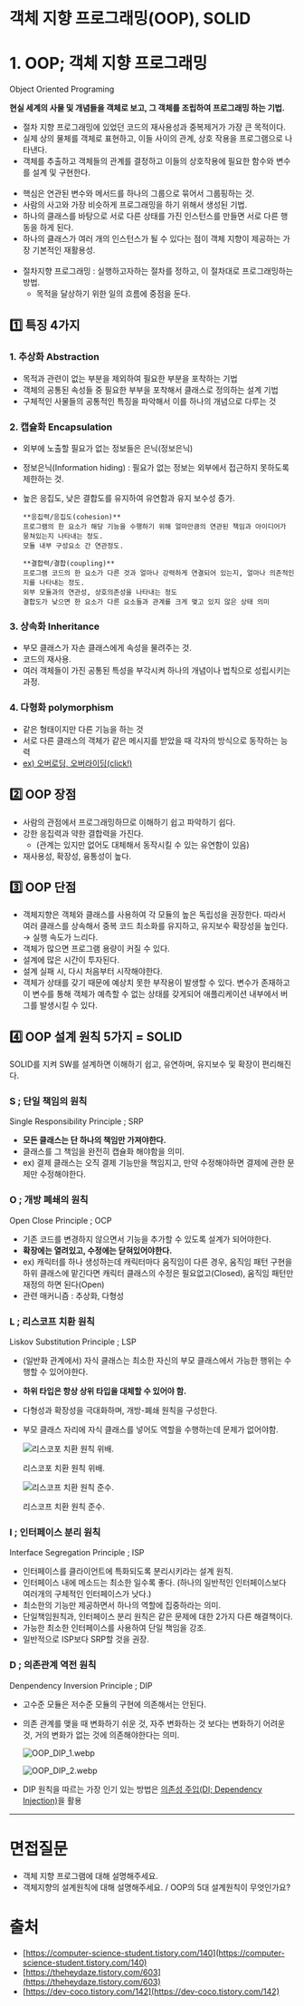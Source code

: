 # 객체 지향 프로그래밍(OOP), SOLID

# 1. OOP; 객체 지향 프로그래밍

Object Oriented Programing

**현실 세계의 사물 및 개념들을 객체로 보고, 그 객체를 조립하여 프로그래밍 하는 기법.**

- 절차 지향 프로그래밍에 있었던 코드의 재사용성과 중복제거가 가장 큰 목적이다.
- 실제 상의 물체를 객체로 표현하고, 이들 사이의 관계, 상호 작용을 프로그램으로 나타낸다.
- 객체를 추출하고 객체들의 관계를 결정하고 이들의 상호작용에 필요한 함수와 변수를 설계 및 구현한다.
<br></br>
- 핵심은 연관된 변수와 메서드를 하나의 그룹으로 묶어서 그룹핑하는 것.
- 사람의 사고와 가장 비슷하게 프로그래밍을 하기 위해서 생성된 기법.
- 하나의 클래스를 바탕으로 서로 다른 상태를 가진 인스턴스를 만들면 서로 다른 행동을 하게 된다.
- 하나의 클래스가 여러 개의 인스턴스가 될 수 있다는 점이 객체 지향이 제공하는 가장 기본적인 재활용성.
<br></br>
- 절차지향 프로그래밍 : 실행하고자하는 절차를 정하고, 이 절차대로 프로그래밍하는 방법.
    - 목적을 달상하기 위한 일의 흐름에 중점을 둔다.

## 1️⃣ 특징 4가지

### 1. 추상화 Abstraction

- 목적과 관련이 없는 부분을 제외하여 필요한 부분을 포착하는 기법
- 객체의 공통된 속성들 중 필요한 부부을 포착해서 클래스로 정의하는 설계 기법
- 구체적인 사물들의 공통적인 특징을 파악해서 이를 하나의 개념으로 다루는 것

### 2. 캡슐화 E**ncapsulation**

- 외부에 노출할 필요가 없는 정보들은 은닉(정보은닉)
- 정보은닉(Information hiding) : 필요가 없는 정보는 외부에서 접근하지 못하도록 제한하는 것.
- 높은 응집도, 낮은 결합도를 유지하여 유연함과 유지 보수성 증가.
    
    ```
    **응집력/응집도(cohesion)**
    프로그램의 한 요소가 해당 기능을 수행하기 위해 얼마만큼의 연관된 책임과 아이디어가 뭉쳐있는지 나타내는 정도.
    모듈 내부 구성요소 간 연관정도. 
    
    **결합력/결합(coupling)**
    프로그램 코드의 한 요소가 다른 것과 얼마나 강력하게 연결되어 있는지, 얼마나 의존적인지를 나타내는 정도. 
    외부 모듈과의 연관성, 상호의존성을 나타내는 정도
    결합도가 낮으면 한 요소가 다른 요소들과 관계를 크게 맺고 있지 않은 상태 의미
    ```
    

### 3. 상속화 **Inheritance**

- 부모 클래스가 자손 클래스에게 속성을 물려주는 것.
- 코드의 재사용.
- 여러 객체들이 가진 공통된 특성을 부각시켜 하나의 개념이나 법칙으로 성립시키는 과정.

### 4. 다형화 **polymorphism**

- 같은 형태이지만 다른 기능을 하는 것
- 서로 다른 클래스의 객체가 같은 메시지를 받았을 때 각자의 방식으로 동작하는 능력
- [ex) 오버로딩, 오버라이딩(click!)](https://github.com/psyStudy/CS_study/blob/main/Java/%EC%98%A4%EB%B2%84%EB%9D%BC%EC%9D%B4%EB%94%A9%2C%20%EC%98%A4%EB%B2%84%EB%A1%9C%EB%94%A9.md)

## 2️⃣ OOP 장점

- 사람의 관점에서 프로그래밍하므로 이해하기 쉽고 파악하기 쉽다.
- 강한 응집력과 약한 결합력을 가진다.
    - (관계는 있지만 없어도 대체해서 동작시킬 수 있는 유연함이 있음)
- 재사용성, 확장성, 융통성이 높다.

## 3️⃣ OOP 단점

- 객체지향은 객체와 클래스를 사용하여 각 모듈의 높은 독립성을 권장한다. 따라서 여러 클래스를 상속해서 중복 코드 최소화를 유지하고, 유지보수 확장성을 높인다. → 실행 속도가 느리다.
- 객체가 많으면 프로그램 용량이 커질 수 있다.
- 설계에 많은 시간이 투자된다.
- 설계 실패 시, 다시 처음부터 시작해야한다.
- 객체가 상태를 갖기 때문에 예상치 못한 부작용이 발생할 수 있다. 변수가 존재하고 이 변수를 통해 객체가 예측할 수 없는 상태를 갖게되어 애플리케이션 내부에서 버그를 발생시킬 수 있다.

## 4️⃣ OOP 설계 원칙 5가지 = SOLID

SOLID를 지켜 SW를 설계하면 이해하기 쉽고, 유연하며, 유지보수 및 확장이 편리해진다.

### S ; 단일 책임의 원칙

Single Responsibility Principle ; SRP

- **모든 클래스는 단 하나의 책임만 가져야한다.**
- 클래스를 그 책임을 완전히 캡슐화 해야함을 의미.
- ex) 결제 클래스는 오직 결제 기능만을 책임지고, 만약 수정해야하면 결제에 관한 문제만 수정해야한다.

### O ; 개방 폐쇄의 원칙

Open Close Principle ; OCP

- 기존 코드를 변경하지 않으면서 기능을 추가할 수 있도록 설계가 되어야한다.
- **확장에는 열려있고, 수정에는 닫혀있어야한다.**
- ex) 캐릭터를 하나 생성하는데 캐릭터마다 움직임이 다른 경우, 움직임 패턴 구현을 하위 클래스에 맡긴다면 캐릭터 클래스의 수정은 필요없고(Closed), 움직임 패턴만 재정의 하면 된다(Open)
- 관련 매커니즘 : 추상화, 다형성

### L ; 리스코프 치환 원칙

Liskov Substitution Principle ; LSP

- (일반화 관계에서) 자식 클래스는 최소한 자신의 부모 클래스에서 가능한 행위는 수행할 수 있어야한다.
- **하위 타입은 항상 상위 타입을 대체할 수 있어야 함.**
- 다형성과 확장성을 극대화하며, 개방-폐쇄 원칙을 구성한다.
- 부모 클래스 자리에 자식 클래스를 넣어도 역할을 수행하는데 문제가 없어야함.
    
    ![리스코포 치환 원칙 위배. ](./image/OOP_LSP_1.jpg)
    
    리스코포 치환 원칙 위배. 
    
    ![리스코프 치환 원칙 준수. ](./image/OOP_LSP_2.jpg)
    
    리스코프 치환 원칙 준수. 
    

### I ; 인터페이스 분리 원칙

Interface Segregation Principle ; ISP

- 인터페이스를 클라이언트에 특화되도록 분리시키라는 설계 원칙.
- 인터페이스 내에 메소드는 최소한 일수록 좋다. (하나의 일반적인 인터페이스보다 여러개의 구체적인 인터페이스가 낫다.)
- 최소한의 기능만 제공하면서 하나의 역할에 집중하라는 의미.
- 단일책임원칙과, 인터페이스 분리 원칙은 같은 문제에 대한 2가지 다른 해결책이다.
- 가능한 최소한 인터페이스를 사용하여 단일 책임을 강조.
- 일반적으로 ISP보다 SRP할 것을 권장.

### D ; 의존관계 역전 원칙

Denpendency Inversion Principle ; DIP

- 고수준 모듈은 저수준 모듈의 구현에 의존해서는 안된다.
- 의존 관계를 맺을 때 변화하기 쉬운 것, 자주 변화하는 것 보다는 변화하기 어려운 것, 거의 변화가 없는 것에 의존해야한다는 의미.
    
    ![OOP_DIP_1.webp](./image/OOP_DIP_1.webp)
    
    ![OOP_DIP_2.webp](./image/OOP_DIP_2.webp)
    
- DIP 원칙을 따르는 가장 인기 있는 방법은 [의존성 주입(DI; Dependency Injection)](https://dev-coco.tistory.com/70)을 활용

---

# 면접질문

- 객체 지향 프로그램에 대해 설명해주세요.
- 객체지향의 설계원칙에 대해 설명해주세요. / OOP의 5대 설계원칙이 무엇인가요?

# 출처

- [https://computer-science-student.tistory.com/140](https://computer-science-student.tistory.com/140)
- [https://theheydaze.tistory.com/603](https://theheydaze.tistory.com/603)
- [https://dev-coco.tistory.com/142](https://dev-coco.tistory.com/142)
